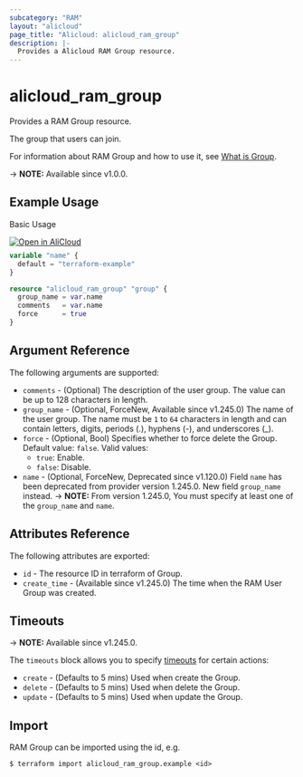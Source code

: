 ```yaml
---
subcategory: "RAM"
layout: "alicloud"
page_title: "Alicloud: alicloud_ram_group"
description: |-
  Provides a Alicloud RAM Group resource.
---
```


# alicloud_ram_group

Provides a RAM Group resource.

The group that users can join.

For information about RAM Group and how to use it, see [What is Group](https://www.alibabacloud.com/help/en/ram/developer-reference/api-ram-2015-05-01-creategroup).

-> **NOTE:** Available since v1.0.0.

## Example Usage

Basic Usage

<div style="display: block;margin-bottom: 40px;"><div class="oics-button" style="float: right;position: absolute;margin-bottom: 10px;">
  <a href="https://api.aliyun.com/terraform?resource=alicloud_ram_group&exampleId=ad870fa2-5bad-840b-bcba-2e5e5ca51ff785abc0bc&activeTab=example&spm=docs.r.ram_group.0.ad870fa25b&intl_lang=EN_US" target="_blank">
    <img alt="Open in AliCloud" src="https://img.alicdn.com/imgextra/i1/O1CN01hjjqXv1uYUlY56FyX_!!6000000006049-55-tps-254-36.svg" style="max-height: 44px; max-width: 100%;">
  </a>
</div></div>

```terraform
variable "name" {
  default = "terraform-example"
}

resource "alicloud_ram_group" "group" {
  group_name = var.name
  comments   = var.name
  force      = true
}
```

## Argument Reference

The following arguments are supported:

* `comments` - (Optional) The description of the user group. The value can be up to 128 characters in length.
* `group_name` - (Optional, ForceNew, Available since v1.245.0) The name of the user group. The name must be `1` to `64` characters in length and can contain letters, digits, periods (.), hyphens (-), and underscores (_).
* `force` - (Optional, Bool) Specifies whether to force delete the Group. Default value: `false`. Valid values:
  - `true`: Enable.
  - `false`: Disable.
* `name` - (Optional, ForceNew, Deprecated since v1.120.0) Field `name` has been deprecated from provider version 1.245.0. New field `group_name` instead.
-> **NOTE:** From version 1.245.0, You must specify at least one of the `group_name` and `name`.

## Attributes Reference

The following attributes are exported:
* `id` - The resource ID in terraform of Group.
* `create_time` - (Available since v1.245.0) The time when the RAM User Group was created.

## Timeouts

-> **NOTE:** Available since v1.245.0.

The `timeouts` block allows you to specify [timeouts](https://www.terraform.io/docs/configuration-0-11/resources.html#timeouts) for certain actions:
* `create` - (Defaults to 5 mins) Used when create the Group.
* `delete` - (Defaults to 5 mins) Used when delete the Group.
* `update` - (Defaults to 5 mins) Used when update the Group.

## Import

RAM Group can be imported using the id, e.g.

```shell
$ terraform import alicloud_ram_group.example <id>
```
